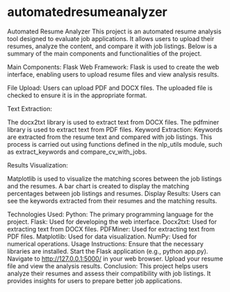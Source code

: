 # automatedresumeanalyzer
Automated Resume Analyzer
This project is an automated resume analysis tool designed to evaluate job applications. It allows users to upload their resumes, analyze the content, and compare it with job listings. Below is a summary of the main components and functionalities of the project.

Main Components:
Flask Web Framework: Flask is used to create the web interface, enabling users to upload resume files and view analysis results.

File Upload: Users can upload PDF and DOCX files. The uploaded file is checked to ensure it is in the appropriate format.

Text Extraction:

The docx2txt library is used to extract text from DOCX files.
The pdfminer library is used to extract text from PDF files.
Keyword Extraction: Keywords are extracted from the resume text and compared with job listings. This process is carried out using functions defined in the nlp_utils module, such as extract_keywords and compare_cv_with_jobs.

Results Visualization:

Matplotlib is used to visualize the matching scores between the job listings and the resumes.
A bar chart is created to display the matching percentages between job listings and resumes.
Display Results: Users can see the keywords extracted from their resumes and the matching results.

Technologies Used:
Python: The primary programming language for the project.
Flask: Used for developing the web interface.
Docx2txt: Used for extracting text from DOCX files.
PDFMiner: Used for extracting text from PDF files.
Matplotlib: Used for data visualization.
NumPy: Used for numerical operations.
Usage Instructions:
Ensure that the necessary libraries are installed.
Start the Flask application (e.g., python app.py).
Navigate to http://127.0.0.1:5000/ in your web browser.
Upload your resume file and view the analysis results.
Conclusion:
This project helps users analyze their resumes and assess their compatibility with job listings. It provides insights for users to prepare better job applications.
